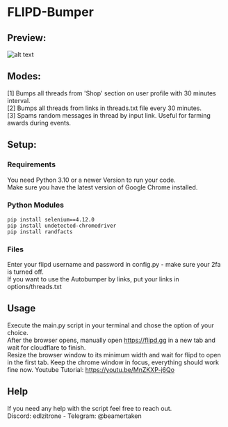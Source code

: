 # FLIPD-Bumper

## Preview:

![alt text](https://cdn.discordapp.com/attachments/1054003274111520868/1169405019364278353/image.png?ex=6555484b&is=6542d34b&hm=4f339f6cc5c91cf44985acc34ffe398b8714a40b12bb9d1006659633ef59aced&)

## Modes:
[1] Bumps all threads from 'Shop' section on user profile with 30 minutes interval.  
[2] Bumps all threads from links in threads.txt file every 30 minutes.  
[3] Spams random messages in thread by input link. Useful for farming awards during events.  

## Setup:

### Requirements
You need Python 3.10 or a newer Version to run your code.  
Make sure you have the latest version of Google Chrome installed.

### Python Modules
```
pip install selenium==4.12.0
pip install undetected-chromedriver
pip install randfacts
```

### Files
Enter your flipd username and password in config.py - make sure your 2fa is turned off.  
If you want to use the Autobumper by links, put your links in options/threads.txt

## Usage

Execute the main.py script in your terminal and chose the option of your choice.  
After the browser opens, manually open https://flipd.gg in a new tab and wait for cloudflare to finish.  
Resize the browser window to its minimum width and wait for flipd to open in the first tab. 
Keep the chrome window in focus, everything should work fine now.
Youtube Tutorial: https://youtu.be/MnZKXP-j6Qo

## Help

If you need any help with the script feel free to reach out.  
Discord: edlzitrone    -    Telegram: @beamertaken

